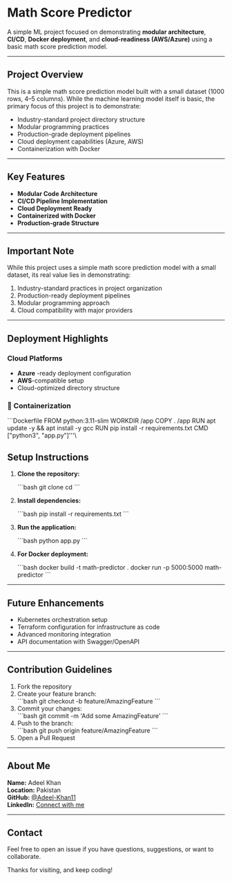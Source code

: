 # Math Score Predictor

A simple ML project focused on demonstrating **modular architecture**, **CI/CD**, **Docker deployment**, and **cloud-readiness (AWS/Azure)** using a basic math score prediction model.

---

## Project Overview

This is a simple math score prediction model built with a small dataset (1000 rows, 4–5 columns). While the machine learning model itself is basic, the primary focus of this project is to demonstrate:

- Industry-standard project directory structure  
- Modular programming practices  
- Production-grade deployment pipelines  
- Cloud deployment capabilities (Azure, AWS)  
- Containerization with Docker  

---

## Key Features

- **Modular Code Architecture**  
- **CI/CD Pipeline Implementation**  
- **Cloud Deployment Ready**  
- **Containerized with Docker**  
- **Production-grade Structure**

---

## Important Note

While this project uses a simple math score prediction model with a small dataset, its real value lies in demonstrating:

1. Industry-standard practices in project organization  
2. Production-ready deployment pipelines  
3. Modular programming approach  
4. Cloud compatibility with major providers  

---

## Deployment Highlights

### Cloud Platforms
- **Azure** -ready deployment configuration  
- **AWS**-compatible setup  
- Cloud-optimized directory structure  

### 🐳 Containerization

\```Dockerfile
FROM python:3.11-slim
WORKDIR /app
COPY . /app
RUN apt update -y && apt install -y gcc
RUN pip install -r requirements.txt
CMD ["python3", "app.py"]'''\

## Setup Instructions

1. **Clone the repository:**

   \```bash
   git clone <repository-url>
   cd <project-folder>
   \```

2. **Install dependencies:**

   \```bash
   pip install -r requirements.txt
   \```

3. **Run the application:**

   \```bash
   python app.py
   \```

4. **For Docker deployment:**

   \```bash
   docker build -t math-predictor .
   docker run -p 5000:5000 math-predictor
   \```

---

## Future Enhancements

- Kubernetes orchestration setup  
- Terraform configuration for infrastructure as code  
- Advanced monitoring integration  
- API documentation with Swagger/OpenAPI  

---

## Contribution Guidelines

1. Fork the repository  
2. Create your feature branch:  
   \```bash
   git checkout -b feature/AmazingFeature
   \```  
3. Commit your changes:  
   \```bash
   git commit -m 'Add some AmazingFeature'
   \```  
4. Push to the branch:  
   \```bash
   git push origin feature/AmazingFeature
   \```  
5. Open a Pull Request  

---

## About Me

**Name:** Adeel Khan  
**Location:** Pakistan  
**GitHub:** [@Adeel-Khan11](https://github.com/Adeel-Khan11)  
**LinkedIn:** [Connect with me](https://www.linkedin.com/in/adeel-khan-4a6b56308)

---

## Contact

Feel free to open an issue if you have questions, suggestions, or want to collaborate.

Thanks for visiting, and keep coding! 
